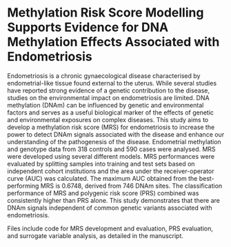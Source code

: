 # Methylation Risk Score Modelling Supports Evidence for DNA Methylation Effects Associated with Endometriosis

Endometriosis is a chronic gynaecological disease characterised by endometrial-like tissue found external to the uterus. While several studies have reported strong evidence of a genetic contribution to the disease, studies on the environmental impact on endometriosis are limited. DNA methylation (DNAm) can be influenced by genetic and environmental factors and serves as a useful biological marker of the effects of genetic and environmental exposures on complex diseases. This study aims to develop a methylation risk score (MRS) for endometriosis to increase the power to detect DNAm signals associated with the disease and enhance our understanding of the pathogenesis of the disease. Endometrial methylation and genotype data from 318 controls and 590 cases were analysed. MRS were developed using several different models. MRS performances were evaluated by splitting samples into training and test sets based on independent cohort institutions and the area under the receiver-operator curve (AUC) was calculated. The maximum AUC obtained from the best-performing MRS is 0.6748, derived from 746 DNAm sites. The classification performance of MRS and polygenic risk score (PRS) combined was consistently higher than PRS alone. This study demonstrates that there are DNAm signals independent of common genetic variants associated with endometriosis.

Files include code for MRS development and evaluation, PRS evaluation, and surrogate variable analysis, as detailed in the manuscript.
